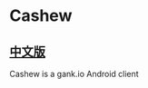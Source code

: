 # Cashew

## [中文版](https://github.com/wheat7/Cashew/blob/master/README_CN.md)
Cashew is a gank.io Android client
